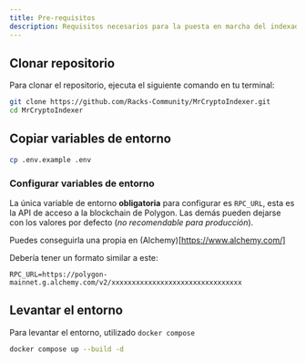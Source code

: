 ```yaml
---
title: Pre-requisitos
description: Requisitos necesarios para la puesta en marcha del indexador.
---
```


## Clonar repositorio

Para clonar el repositorio, ejecuta el siguiente comando en tu terminal:

```bash
git clone https://github.com/Racks-Community/MrCryptoIndexer.git
cd MrCryptoIndexer
```

## Copiar variables de entorno

```bash
cp .env.example .env
```

### Configurar variables de entorno

La única variable de entorno **obligatoria** para configurar es `RPC_URL`, esta es la API de acceso a la blockchain de Polygon.
Las demás pueden dejarse con los valores por defecto (*no recomendable para producción*).

Puedes conseguirla una propia en (Alchemy)[https://www.alchemy.com/]

Debería tener un formato similar a este:
```
RPC_URL=https://polygon-mainnet.g.alchemy.com/v2/xxxxxxxxxxxxxxxxxxxxxxxxxxxxxxxx
```


## Levantar el entorno 

Para levantar el entorno, utilizado `docker compose`

```bash
docker compose up --build -d
```

